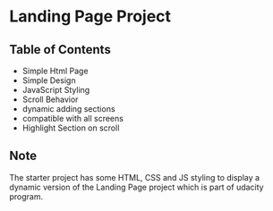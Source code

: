 # Landing Page Project

## Table of Contents

* Simple Html Page
* Simple Design
* JavaScript Styling
* Scroll Behavior
* dynamic adding sections
* compatible with all screens
* Highlight Section on scroll

## Note

The starter project has some HTML, CSS and JS styling to display a dynamic version of the Landing Page project which is part of udacity program.
